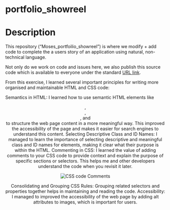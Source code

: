 # portfolio_showreel

# Description

This repository (“Moses_portfoilio_showreel”) is where we modify + add code to complete the a users story of an application using natural, non-technical language. 

Not only do we work on code and issues here, we also publish this source code which is available to everyone under the standard [URL link](https://moe-op.github.io/seo_challenge/). 


From this exercise, I learned several important principles for writing more organised and maintainable HTML and CSS code:

Semantics in HTML: I learned how to use semantic HTML elements like <header>, <nav>, <main>, and <section> to structure the web page content in a more meaningful way. This improved the accessibility of the page and makes it easier for search engines to understand this content.
Selecting Descriptive Class and ID Names: I managed to learn the importance of selecting descriptive and meaningful class and ID names for elements, making it clear what their purpose is within the HTML.
Commenting in CSS: I learned the value of adding comments to your CSS code to provide context and explain the purpose of specific sections or selectors. This helps me and other developers understand the code when you revisit it later.
<p align="center">
  <img alt="CSS code Comments" src="CSS-Comments.png">
</p>
Consolidating and Grouping CSS Rules: Grouping related selectors and properties together helps in maintaining and reading the code.
Accessibility: I managed to improved the accessibility of the web page by adding alt attributes to images, which is important for users.



#
